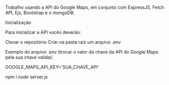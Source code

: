 Trabalho usando a API do Google Maps, em conjunto com ExpressJS, Fetch API, Ejs, Bootstrap e o mongoDB.

Inicialização

Para inicializar a API vocês deverão:

Clonar o repositório
Criar na pasta raiz um arquivo .env

Exemplo do arquivo .env (trocar o valor da chave da API do Google Maps pela sua chave valida):

GOOGLE_MAPS_API_KEY='SUA_CHAVE_API'

npm i
node server.js
